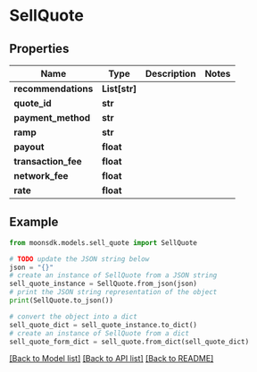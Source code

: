 # SellQuote

## Properties

| Name                 | Type           | Description | Notes |
| -------------------- | -------------- | ----------- | ----- |
| **recommendations**  | **List\[str]** |             |       |
| **quote\_id**        | **str**        |             |       |
| **payment\_method**  | **str**        |             |       |
| **ramp**             | **str**        |             |       |
| **payout**           | **float**      |             |       |
| **transaction\_fee** | **float**      |             |       |
| **network\_fee**     | **float**      |             |       |
| **rate**             | **float**      |             |       |

## Example

```python
from moonsdk.models.sell_quote import SellQuote

# TODO update the JSON string below
json = "{}"
# create an instance of SellQuote from a JSON string
sell_quote_instance = SellQuote.from_json(json)
# print the JSON string representation of the object
print(SellQuote.to_json())

# convert the object into a dict
sell_quote_dict = sell_quote_instance.to_dict()
# create an instance of SellQuote from a dict
sell_quote_form_dict = sell_quote.from_dict(sell_quote_dict)
```

[\[Back to Model list\]](./#documentation-for-models) [\[Back to API list\]](./#documentation-for-api-endpoints) [\[Back to README\]](./)
